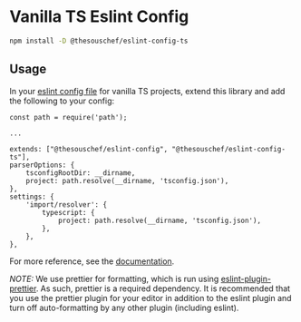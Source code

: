 # Vanilla TS Eslint Config

```sh
npm install -D @thesouschef/eslint-config-ts
```
## Usage

In your [eslint config file](https://eslint.org/docs/latest/user-guide/configuring/) for vanilla TS projects, extend this library and add the following to your config:

```
const path = require('path');

...

extends: ["@thesouschef/eslint-config", "@thesouschef/eslint-config-ts"],
parserOptions: {
    tsconfigRootDir: __dirname,
    project: path.resolve(__dirname, 'tsconfig.json'),
},
settings: {
    'import/resolver': {
        typescript: {
            project: path.resolve(__dirname, 'tsconfig.json'),
        },
    },
},
```

For more reference, see the [documentation](https://eslint.org/docs/latest/user-guide/configuring/configuration-files#extending-configuration-files).

*NOTE:* We use prettier for formatting, which is run using [eslint-plugin-prettier](https://www.npmjs.com/package/eslint-plugin-prettier). As such, prettier is a required dependency. It is recommended that you use the prettier plugin for your editor in addition to the eslint plugin and turn off auto-formatting by any other plugin (including eslint).
